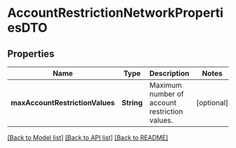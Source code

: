 # AccountRestrictionNetworkPropertiesDTO

## Properties
Name | Type | Description | Notes
------------ | ------------- | ------------- | -------------
**maxAccountRestrictionValues** | **String** | Maximum number of account restriction values. | [optional] 

[[Back to Model list]](../README.md#documentation-for-models) [[Back to API list]](../README.md#documentation-for-api-endpoints) [[Back to README]](../README.md)


